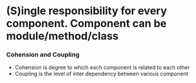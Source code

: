 # (S)ingle responsibility for every component. Component can be module/method/class

### Cohension and Coupling

- Cohension is degree to which each component is related to each other
- Coupling is the level of inter dependency between various component

###
